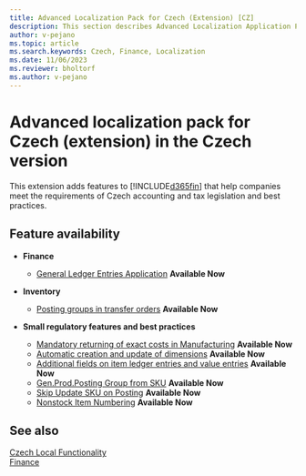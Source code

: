 ```yaml
---
title: Advanced Localization Pack for Czech (Extension) [CZ]
description: This section describes Advanced Localization Application Pack for Czech extension functionality.
author: v-pejano
ms.topic: article
ms.search.keywords: Czech, Finance, Localization
ms.date: 11/06/2023
ms.reviewer: bholtorf
ms.author: v-pejano
---
```


# Advanced localization pack for Czech (extension) in the Czech version

This extension adds features to [!INCLUDE[d365fin](../../includes/d365fin_md.md)] that help companies meet the requirements of Czech accounting and tax legislation and best practices.

## Feature availability

- **Finance**
  - [General Ledger Entries Application](general-ledger-entries-application.md) **Available Now**

- **Inventory**
  - [Posting groups in transfer orders](how-to-use-posting-groups-in-transfer-orders.md) **Available Now**

- **Small regulatory features and best practices**
  - [Mandatory returning of exact costs in Manufacturing](how-to-setup-mandatory-return-exact-costs-manufacturing.md) **Available Now**
  - [Automatic creation and update of dimensions](how-to-setup-automatic-creation-and-update-dimensions.md) **Available Now**
  - [Additional fields on item ledger entries and value entries](how-to-use-add-fields-item-entries.md) **Available Now**
  - [Gen.Prod.Posting Group from SKU](how-to-setup-gen-prod-posting-group-from-sku.md) **Available Now**
  - [Skip Update SKU on Posting](how-to-setup-skip-update-sku-on-posting.md) **Available Now**
  - [Nonstock Item Numbering](how-to-setup-nonstock-item-numbering.md) **Available Now**

## See also

[Czech Local Functionality](czech-local-functionality.md)  
[Finance](../../finance.md)  
